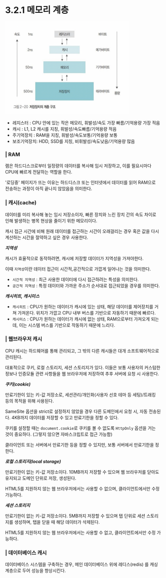 # 3.2.1 메모리 계층

<img src="../../assets/3.2.1/memory.png" width="400px" height="300px">

- 레지스터 : CPU 안에 있는 작은 메모리, 휘발성/속도 가장 빠름/기억용량 가장 적음
- 캐시 : L1, L2 캐시를 지칭, 휘발성/속도빠름/기억용량 적음
- 주기억장치 : RAM을 지칭, 휘발성/속도보통/기억용량 보통
- 보조기억장치: HDD, SSD를 지칭, 비휘발성/속도낮음/기억용량 많음

### | RAM

램은 하드디스크로부터 일정량의 데이터를 복사해 임시 저장하고, 이를 필요시마다 CPU에 빠르게 전달하는 역할을 한다.

'로딩중' 페이지가 뜨는 이유는 하드디스크 또는 인터넷에서 데이터를 읽어 RAM으로 전송하는 과정이 아직 끝나지 않았음을 의미한다.

### | 캐시(cache)

데이터를 미리 복사해 놓는 임시 저장소이자, 빠른 장치와 느린 장치 간의 속도 차이로 인해 발생하는 병목 현상을 줄이기 위한 메모리이다.

캐시 접근 시간에 비해 원래 데이터를 접근하는 시간이 오래걸리는 경우 혹은 값을 다시 계산하는 시간을 절약하고 싶은 경우 사용한다.

<b> _지역성_ </b>

캐시가 효율적으로 동작하려면, 캐시에 저장할 데이터가 지역성을 가져야한다.

이때 `지역성`이란 데이터 접근이 시간적,공간적으로 가깝게 일어나는 것을 의미한다.

- `시간적 지역성` : 최근 사용한 데이터에 다시 접근하려는 특성을 의미한다.
- `공간적 지역성` : 특정 데이터와 가까운 주소가 순서대로 접근되었을 경우를 의미한다.

<b> _캐시히트, 캐시미스_ </b>

- `캐시히트` : CPU가 원하는 데이터가 캐시에 있는 상태, 해당 데이터를 제어장치를 거쳐 가져온다. 위치가 가깝고 CPU 내부 버스를 기반으로 자동하기 때문에 빠르다.
- `캐시미스` : CPU가 원하는 데이터가 캐시에 없는 상태, RAM으로부터 가져오게 되는데, 이는 시스템 버스를 기반으로 작동하기 때문에 느리다.

### | 웹브라우저 캐시

CPU 캐시는 하드웨어를 통해 관리되고, 그 밖의 다른 캐시들은 대개 소프트웨어적으로 관리된다.

대표적으로 쿠키, 로컬 스토리지, 세션 스토리지가 있다. 이들은 보통 사용자의 커스텀한 정보나 인증모듈 관련 사항들을 웹 브라우저에 저장하여 추후 서버에 요청 시 사용한다.

<b> _쿠키(cookie)_ </b>

만료기한이 있는 키-값 저장소로, 세션관리/개인화(사용자 선호 테마 등 세팅)/트래킹 등의 목적을 위해 사용된다.

SameSite 옵션을 strict로 설정하지 않았을 경우 다른 도메인에서 요청 시, 자동 전송된다. 4KB까지 데이터를 저장할 수 있고 만료기한을 정할 수 있다.

쿠키를 설정할 때는 `document.cookie`로 쿠키를 볼 수 없도록 `HttpOnly` 옵션을 거는 것이 중요하다. (그렇지 않으면 자바스크립트로 접근 가능함)

클라이언트 또는 서버에서 만료기한 등을 정할 수 있지만, 보통 서버에서 만료기한을 정한다.

<b> _로컬 스토리지(local storage)_ </b>

만료기한이 없는 키-값 저장소이다. 10MB까지 저장할 수 있으며 웹 브라우저를 닫아도 유지되고 도메인 단위로 저장, 생성된다.

HTML5를 지원하지 않는 웹 브라우저에서는 사용할 수 없으며, 클라이언트에서만 수정 가능하다.

<b> _세션 스토리지_ </b>

만료기한이 없는 키-값 저장소이다. 5MB까지 저장할 수 있으며 탭 단위로 세션 스토리지를 생성하며, 탭을 닫을 때 해당 데이터가 삭제된다.

HTML5를 지원하지 않는 웹 브라우저에서는 사용할 수 없고, 클라이언트에서만 수정 가능하다.

### | 데이터베이스 캐시

데이터베이스 시스템을 구축하는 경우, 메인 데이터베이스 위에 레디스(redis) 를 캐싱 계층으로 두어 성능을 향상시킨다.
